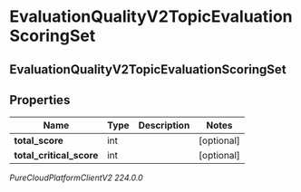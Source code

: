 # EvaluationQualityV2TopicEvaluationScoringSet

## EvaluationQualityV2TopicEvaluationScoringSet

## Properties

|Name | Type | Description | Notes|
|------------ | ------------- | ------------- | -------------|
| **total_score** | int |  | [optional] |
| **total_critical_score** | int |  | [optional] |



_PureCloudPlatformClientV2 224.0.0_
